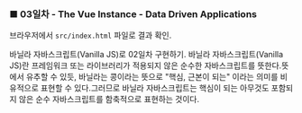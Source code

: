<h3>■ 03일차 - The Vue Instance - Data Driven Applications</h3>

브라우저에서 `src/index.html` 파일로 결과 확인.

바닐라 자바스크립트(Vanilla JS)로 02일차 구현하기.
바닐라 자바스크립트(Vanilla JS)란 프레임워크 또는 라이브러리가 적용되지 않은 순수한 자바스크립트를 뜻한다.뜻에서 유추할 수 있듯, 바닐라는 콩이라는 뜻으로 "핵심, 근본이 되는" 이라는 의미를 비유적으로 표현할 수 있다.그러므로 바닐라 자바스크립트는 핵심이 되는 아무것도 포함되지 않은 순수 자바스크립트를 함축적으로 표현하는 것이다.
